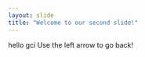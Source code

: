 ```yaml
---
layout: slide
title: "Welcome to our second slide!"
---
```

hello gci
Use the left arrow to go back!
